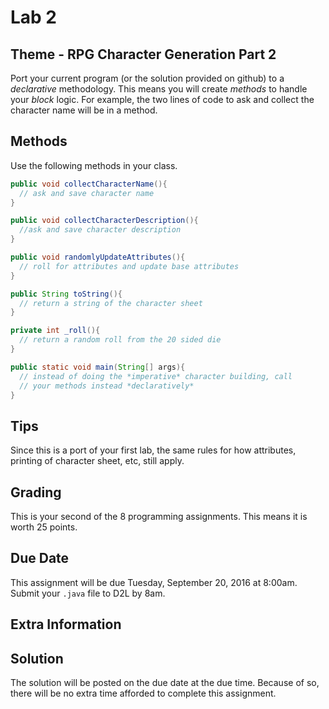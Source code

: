 # Lab 2

## Theme - RPG Character Generation Part 2
Port your current program (or the solution provided on github) to a *declarative* methodology. This means you will create *methods* to handle your *block* logic. For example, the two lines of code to ask and collect the character name will be in a method.

## Methods
Use the following methods in your class.

```java
public void collectCharacterName(){
  // ask and save character name
}

public void collectCharacterDescription(){
  //ask and save character description
}

public void randomlyUpdateAttributes(){
  // roll for attributes and update base attributes
}

public String toString(){
  // return a string of the character sheet
}

private int _roll(){
  // return a random roll from the 20 sided die
}

public static void main(String[] args){
  // instead of doing the *imperative* character building, call
  // your methods instead *declaratively*
}
```

## Tips
Since this is a port of your first lab, the same rules for how attributes, printing of character sheet, etc, still apply.

## Grading
This is your second of the 8 programming assignments. This means it is worth 25 points.

## Due Date
This assignment will be due Tuesday, September 20, 2016 at 8:00am. Submit your `.java` file to D2L by 8am.

## Extra Information


## Solution
The solution will be posted on the due date at the due time. Because of so, there will be no extra time afforded to complete this assignment.
